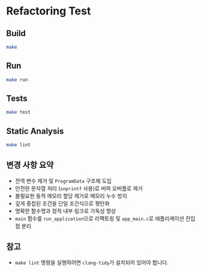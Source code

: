 # Refactoring Test

## Build

```sh
make
```

## Run

```sh
make run
```

## Tests

```sh
make test
```

## Static Analysis

```sh
make lint
```

## 변경 사항 요약
- 전역 변수 제거 및 `ProgramData` 구조체 도입
- 안전한 문자열 처리 (`snprintf` 사용)로 버퍼 오버플로 제거
- 불필요한 동적 메모리 할당 제거로 메모리 누수 방지
- 깊게 중첩된 조건을 단일 조건식으로 평탄화
- 명확한 함수명과 정적 내부 링크로 가독성 향상
- `main` 함수를 `run_application`으로 리팩토링 및 `app_main.c`로 애플리케이션 진입점 분리

## 참고
- `make lint` 명령을 실행하려면 `clang-tidy`가 설치되어 있어야 합니다.
